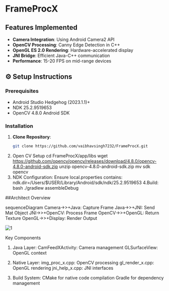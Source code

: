 # FrameProcX
##  Features Implemented
-  **Camera Integration**: Using Android Camera2 API
-  **OpenCV Processing**: Canny Edge Detection in C++
-  **OpenGL ES 2.0 Rendering**: Hardware-accelerated display
-  **JNI Bridge**: Efficient Java-C++ communication
-  **Performance**: 15-20 FPS on mid-range devices

## ⚙ Setup Instructions

### Prerequisites
- Android Studio Hedgehog (2023.1.1)+
- NDK 25.2.9519653
- OpenCV 4.8.0 Android SDK

### Installation
1. **Clone Repository**:
   ```bash
   git clone https://github.com/vaibhavsingh7232/FrameProcX.git
2. Open CV Setup
   cd FrameProcX/app/libs
    wget https://github.com/opencv/opencv/releases/download/4.8.0/opencv-4.8.0-android-sdk.zip
    unzip opencv-4.8.0-android-sdk.zip
    mv sdk opencv
3. NDK Configuration:
    Ensure local.properties contains:
    ndk.dir=/Users/$USER/Library/Android/sdk/ndk/25.2.9519653
4.Build:
    bash
    ./gradlew assembleDebug

##Architect Overview 

sequenceDiagram
    Camera->>+Java: Capture Frame
    Java->>+JNI: Send Mat Object
    JNI->>+OpenCV: Process Frame
    OpenCV->>+OpenGL: Return Texture
    OpenGL->>+Display: Render Output

![1](https://github.com/user-attachments/assets/e86c4cbc-22d4-4aaa-b703-3a6ea3bd9ab3)

Key Components
1. Java Layer:
    CamFeedXActivity: Camera management
    GLSurfaceView: OpenGL context

2. Native Layer:
    img_proc_x.cpp: OpenCV processing
    gl_render_x.cpp: OpenGL rendering
    jni_help_x.cpp: JNI interfaces

3. Build System:
    CMake for native code compilation
    Gradle for dependency management
